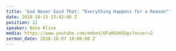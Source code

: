 ```yaml
---
title: 'God Never Said That: "Everything Happens for a Reason"'
date: 2018-10-15 13:42:00 Z
position: 21
speaker: Nate Kline
media: https://www.youtube.com/embed/OFoHOUH5Ogs?ecver=2
sermon_date: 2018-10-07 10:00:00 Z
---
```


